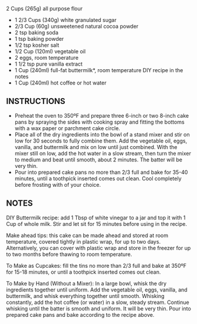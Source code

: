 2 Cups (265g) all purpose flour
- 1 2/3 Cups (340g) white granulated sugar
- 2/3 Cup (60g) unsweetened natural cocoa powder
- 2 tsp baking soda
- 1 tsp baking powder
- 1/2 tsp kosher salt
- 1/2 Cup (120ml) vegetable oil
- 2 eggs, room temperature
- 1 1/2 tsp pure vanilla extract
- 1 Cup (240ml) full-fat buttermilk*, room temperature DIY recipe in the notes
- 1 Cup (240ml) hot coffee or hot water

## INSTRUCTIONS
- Preheat the oven to 350ºF and prepare three 6-inch or two 8-inch cake pans by spraying the sides with cooking spray and fitting the bottoms with a wax paper or parchment cake circle.  
- Place all of the dry ingredients into the bowl of a stand mixer and stir on low for 30 seconds to fully combine them. Add the vegetable oil, eggs, vanilla, and buttermilk and mix on low until just combined. With the mixer still on low, add the hot water in a slow stream, then turn the mixer to medium and beat until smooth, about 2 minutes. The batter will be very thin.  
- Pour into prepared cake pans no more than 2/3 full and bake for 35-40 minutes, until a toothpick inserted comes out clean. Cool completely before frosting with of your choice.

## NOTES
DIY Buttermilk recipe: add 1 Tbsp of white vinegar to a jar and top it with 1 Cup of whole milk. Stir and let sit for 15 minutes before using in the recipe. 

Make ahead tips: this cake can be made ahead and stored at room temperature, covered tightly in plastic wrap, for up to two days. Alternatively, you can cover with plastic wrap and store in the freezer for up to two months before thawing to room temperature. 

To Make as Cupcakes: fill the tins no more than 2/3 full and bake at 350ºF for 15-18 minutes, or until a toothpick inserted comes out clean. 

To Make by Hand (Without a Mixer): In a large bowl, whisk the dry ingredients together until uniform. Add the vegetable oil, eggs, vanilla, and buttermilk, and whisk everything together until smooth. Whisking constantly, add the hot coffee (or water) in a slow, steady stream. Continue whisking until the batter is smooth and uniform. It will be very thin. Pour into prepared cake pans and bake according to the recipe above.